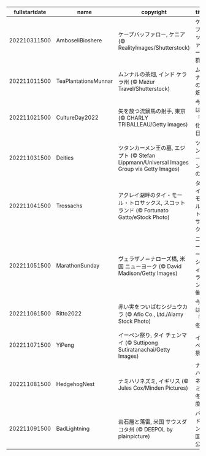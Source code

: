 |fullstartdate|name|copyright|title|image|
|--|--|--|--|--|
202210311500|AmboseliBioshere|ケープバッファロー, ケニア (© RealityImages/Shutterstock)|ケープバッファローの群れ|![](/ja-JP/2022/11/202210311500AmboseliBioshere.jpg)|
202211011500|TeaPlantationsMunnar|ムンナルの茶畑, インド ケララ州 (© Mazur Travel/Shutterstock)|ムンナルの茶畑|![](/ja-JP/2022/11/202211011500TeaPlantationsMunnar.jpg)|
202211021500|CultureDay2022|矢を放つ流鏑馬の射手, 東京 (© CHARLY TRIBALLEAU/Getty images)|今日は「文化の日」|![](/ja-JP/2022/11/202211021500CultureDay2022.jpg)|
202211031500|Deities|ツタンカーメン王の墓, エジプト (© Stefan Lippmann/Universal Images Group via Getty Images)|ツタンカーメン王の墓|![](/ja-JP/2022/11/202211031500Deities.jpg)|
202211041500|Trossachs|アクレイ湖畔のタイ・モール・トロサックス, スコットランド (© Fortunato Gatto/eStock Photo)|タイ・モール・トロサックス|![](/ja-JP/2022/11/202211041500Trossachs.jpg)|
202211051500|MarathonSunday|ヴェラザノ＝ナローズ橋, 米国 ニューヨーク (© David Madison/Getty Images)|ニューヨークシティマラソン開催|![](/ja-JP/2022/11/202211051500MarathonSunday.jpg)|
202211061500|Ritto2022|赤い実をついばむシジュウカラ (© Aflo Co., Ltd./Alamy Stock Photo)|今日は「立冬」|![](/ja-JP/2022/11/202211061500Ritto2022.jpg)|
202211071500|YiPeng|イーペン祭り, タイ チェンマイ (© Suttipong Sutiratanachai/Getty Images)|イーペン祭り|![](/ja-JP/2022/11/202211071500YiPeng.jpg)|
202211081500|HedgehogNest|ナミハリネズミ, イギリス (© Jules Cox/Minden Pictures)|ナミハリネズミの冬支度|![](/ja-JP/2022/11/202211081500HedgehogNest.jpg)|
202211091500|BadLightning|岩石層と落雷, 米国 サウスダコタ州 (© DEEPOL by plainpicture)|バッドランズ国立公園|![](/ja-JP/2022/11/202211091500BadLightning.jpg)|
